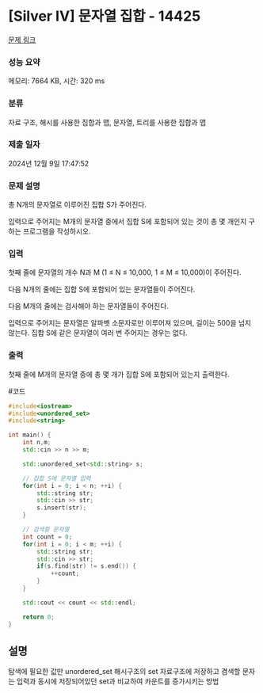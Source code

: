 # [Silver IV] 문자열 집합 - 14425 

[문제 링크](https://www.acmicpc.net/problem/14425) 

### 성능 요약

메모리: 7664 KB, 시간: 320 ms

### 분류

자료 구조, 해시를 사용한 집합과 맵, 문자열, 트리를 사용한 집합과 맵

### 제출 일자

2024년 12월 9일 17:47:52

### 문제 설명

<p>총 N개의 문자열로 이루어진 집합 S가 주어진다.</p>

<p>입력으로 주어지는 M개의 문자열 중에서 집합 S에 포함되어 있는 것이 총 몇 개인지 구하는 프로그램을 작성하시오.</p>

### 입력 

 <p>첫째 줄에 문자열의 개수 N과 M (1 ≤ N ≤ 10,000, 1 ≤ M ≤ 10,000)이 주어진다. </p>

<p>다음 N개의 줄에는 집합 S에 포함되어 있는 문자열들이 주어진다.</p>

<p>다음 M개의 줄에는 검사해야 하는 문자열들이 주어진다.</p>

<p>입력으로 주어지는 문자열은 알파벳 소문자로만 이루어져 있으며, 길이는 500을 넘지 않는다. 집합 S에 같은 문자열이 여러 번 주어지는 경우는 없다.</p>

### 출력 

 <p>첫째 줄에 M개의 문자열 중에 총 몇 개가 집합 S에 포함되어 있는지 출력한다.</p>


#코드
```cpp
#include<iostream>
#include<unordered_set>
#include<string>

int main() {
    int n,m;
    std::cin >> n >> m;

    std::unordered_set<std::string> s;

    // 집합 S에 문자열 입력
    for(int i = 0; i < n; ++i) {
        std::string str;
        std::cin >> str;
        s.insert(str);
    }

    // 검색할 문자열
    int count = 0;
    for(int i = 0; i < m; ++i) {
        std::string str;
        std::cin >> str;
        if(s.find(str) != s.end()) {
            ++count;
        }
    }

    std::cout << count << std::endl;

    return 0;
}
```

## 설명

탐색에 필요한 값만 unordered_set 해시구조의 set 자료구조에 저장하고 겸색할 문자는 입력과 동시에 저장되어있던 set과 비교하여 카운트를 증가시키는 방법
